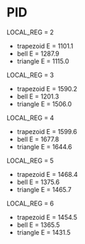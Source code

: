 # PID 

LOCAL_REG = 2
- trapezoid E = 1101.1
- bell E = 1287.9
- triangle E = 1115.0


LOCAL_REG = 3
- trapezoid E = 1590.2
- bell E = 1201.3 
- triangle E = 1506.0


LOCAL_REG = 4
- trapezoid E = 1599.6
- bell E = 1677.8
- triangle E = 1644.6


LOCAL_REG = 5
- trapezoid E = 1468.4
- bell E = 1375.6
- triangle E = 1465.7


LOCAL_REG = 6
- trapezoid E = 1454.5
- bell E = 1365.5
- triangle E = 1431.5
